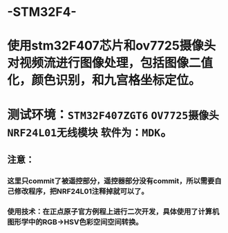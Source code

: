 # -STM32F4-
# 使用stm32F407芯片和ov7725摄像头对视频流进行图像处理，包括图像二值化，颜色识别，和九宫格坐标定位。  

# 测试环境：`STM32F407ZGT6` `OV7725摄像头` `NRF24L01无线模块` `软件为：MDK`。  

## 注意：  
### 这里只commit了被遥控部分，遥控器部分没有commit，所以需要自己修改程序，把NRF24L01注释掉就可以了。  

### 使用技术：在正点原子官方例程上进行二次开发，具体使用了计算机图形学中的RGB->HSV色彩空间空间转换。


